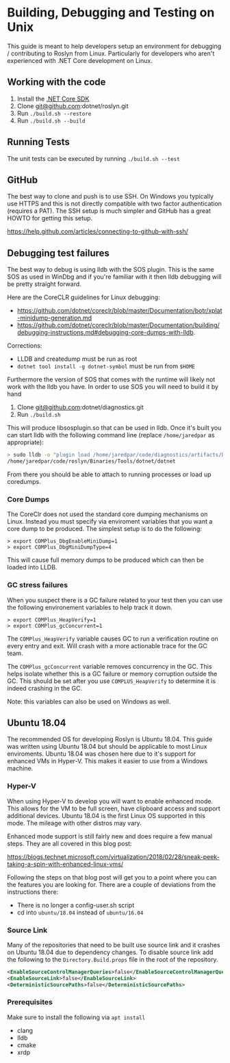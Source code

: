 # Building, Debugging and Testing on Unix
This guide is meant to help developers setup an environment for debugging / contributing to Roslyn from Linux. 
Particularly for developers who aren't experienced with .NET Core development on Linux. 

## Working with the code
1. Install the [.NET Core SDK](https://www.microsoft.com/net/download/core)
1. Clone git@github.com:dotnet/roslyn.git
1. Run `./build.sh --restore`
1. Run `./build.sh --build`

## Running Tests
The unit tests can be executed by running `./build.sh --test`

## GitHub
The best way to clone and push is to use SSH. On Windows you typically use HTTPS and this is not directly compatible
with two factor authentication (requires a PAT). The SSH setup is much simpler and GitHub has a great HOWTO for 
getting this setup.

https://help.github.com/articles/connecting-to-github-with-ssh/

## Debugging test failures
The best way to debug is using lldb with the SOS plugin. This is the same SOS as used in WinDbg and if you're familiar
with it then lldb debugging will be pretty straight forward. 

Here are the CoreCLR guidelines for Linux debugging:

- https://github.com/dotnet/coreclr/blob/master/Documentation/botr/xplat-minidump-generation.md
- https://github.com/dotnet/coreclr/blob/master/Documentation/building/debugging-instructions.md#debugging-core-dumps-with-lldb.

Corrections:
- LLDB and createdump must be run as root
- `dotnet tool install -g dotnet-symbol` must be run from `$HOME` 

Furthermore the version of SOS that comes with the runtime will likely not work with the lldb you have. In order to 
use SOS you will need to build it by hand

1. Clone git@github.com:dotnet/diagnostics.git
1. Run `./build.sh`

This will produce libsosplugin.so that can be used in lldb. Once it's built you can start lldb with the following 
command line (replace `/home/jaredpar` as appropriate):

``` bash
> sudo lldb -o "plugin load /home/jaredpar/code/diagnostics/artifacts/Debug/bin/Linux.x64/libsosplugin.so" 
/home/jaredpar/code/roslyn/Binaries/Tools/dotnet/dotnet
```

From there you should be able to attach to running processes or load up coredumps.

### Core Dumps
The CoreClr does not used the standard core dumping mechanisms on Linux. Instead you must specify via 
enviroment variables that you want a core dump to be produced. The simplest setup is to do the following:

```
> export COMPlus_DbgEnableMiniDump=1
> export COMPlus_DbgMiniDumpType=4
```

This will cause full memory dumps to be produced which can then be loaded into LLDB.

### GC stress failures
When you suspect there is a GC failure related to your test then you can use the following environement variables
to help track it down.

```
> export COMPlus_HeapVerify=1
> export COMPlus_gcConcurrent=1
```

The `COMPlus_HeapVerify` variable causes GC to run a verification routine on every entry and exit. Will crash with
a more actionable trace for the GC team.

The `COMPlus_gcConcurrent` variable removes concurrency in the GC. This helps isolate whether this is a GC failure
or memory corruption outside the GC. This should be set after you use `COMPLUS_HeapVerify` to determine it is
indeed crashing in the GC.

Note: this variables can also be used on Windows as well.

## Ubuntu 18.04
The recommended OS for developing Roslyn is Ubuntu 18.04. This guide was written using Ubuntu 18.04 but should be 
applicable to most Linux enviroments. Ubuntu 18.04 was chosen here due to it's support for enhanced VMs in Hyper-V. 
This makes it easier to use from a Windows machine.

### Hyper-V
When using Hyper-V to develop you will want to enable enhanced mode. This allows for the VM to be full screen, have 
clipboard access and support additional devices. Ubuntu 18.04 is the first Linux OS supported in this mode. The 
mileage with other distros may vary.

Enhanced mode support is still fairly new and does require a few manual steps. They are all covered in this 
blog post:

https://blogs.technet.microsoft.com/virtualization/2018/02/28/sneak-peek-taking-a-spin-with-enhanced-linux-vms/

Following the steps on that blog post will get you to a point where you can the features you are looking for. There are
 a couple of deviations from the instructions there:

- There is no longer a config-user.sh script
- cd into `ubuntu/18.04` instead of `ubuntu/16.04`

### Source Link
Many of the repositories that need to be built use source link and it crashes on Ubuntu 18.04 due to dependency changes. 
To disable source link add the following to the `Directory.Build.props` file in the root of the repository.

``` xml
<EnableSourceControlManagerQueries>false</EnableSourceControlManagerQueries>
<EnableSourceLink>false</EnableSourceLink>
<DeterministicSourcePaths>false</DeterministicSourcePaths>
```
### Prerequisites

Make sure to install the following via `apt install`

- clang
- lldb 
- cmake
- xrdp
